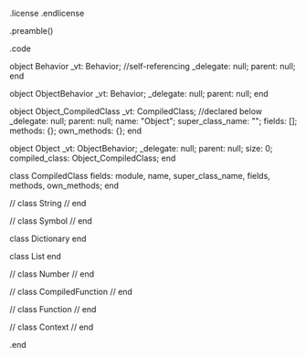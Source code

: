 .license
.endlicense

.preamble()

.code

  object Behavior
    _vt: Behavior; //self-referencing
    _delegate: null;
    parent: null;
  end

  object ObjectBehavior
    _vt: Behavior;
    _delegate: null;
    parent: null;
  end

  object Object_CompiledClass
    _vt: CompiledClass; //declared below
    _delegate: null;
    parent: null;
    name: "Object";
    super_class_name: "";
    fields: [];
    methods: {};
    own_methods: {};
  end

  object Object
    _vt: ObjectBehavior;
    _delegate: null;
    parent: null;
    size: 0;
    compiled_class: Object_CompiledClass;
  end

  class CompiledClass
    fields: module, name, super_class_name,
            fields, methods, own_methods;
  end

  // class String
  // end

  // class Symbol
  // end

  class Dictionary
  end

  class List
  end

  // class Number
  // end

  // class CompiledFunction
  // end

  // class Function
  // end

  // class Context
  // end

.end
